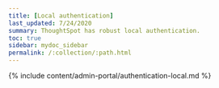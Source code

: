 ```yaml
---
title: [Local authentication]
last_updated: 7/24/2020
summary: ThoughtSpot has robust local authentication.
toc: true
sidebar: mydoc_sidebar
permalink: /:collection/:path.html
---
```


{% include content/admin-portal/authentication-local.md %}
